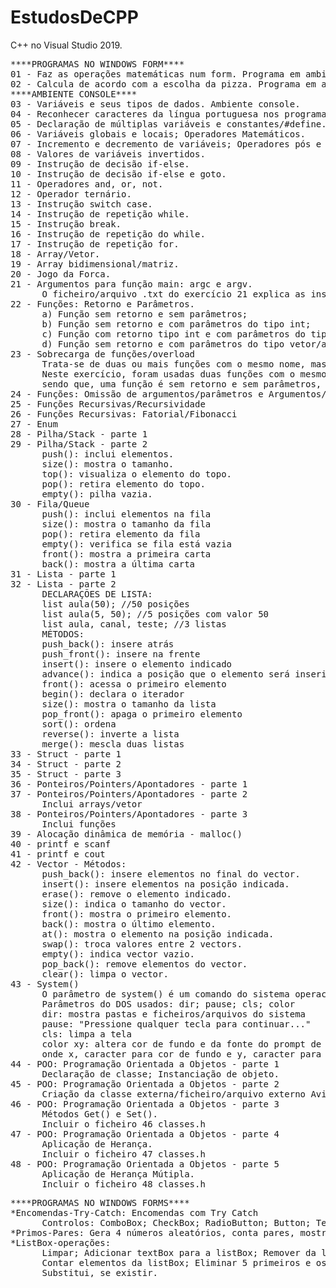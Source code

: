 # EstudosDeCPP
C++ no Visual Studio 2019.
<pre>
****PROGRAMAS NO WINDOWS FORM****
01 - Faz as operações matemáticas num form. Programa em ambiente gráfico.
02 - Calcula de acordo com a escolha da pizza. Programa em ambiente gráfico.
****AMBIENTE CONSOLE****
03 - Variáveis e seus tipos de dados. Ambiente console. 
04 - Reconhecer caracteres da língua portuguesa nos programas C++. Ambiente console. 
05 - Declaração de múltiplas variáveis e constantes/#define. Ambiente console. 
06 - Variáveis globais e locais; Operadores Matemáticos. 
07 - Incremento e decremento de variáveis; Operadores pós e pré-fixados. 
08 - Valores de variáveis invertidos. 
09 - Instrução de decisão if-else. 
10 - Instrução de decisão if-else e goto. 
11 - Operadores and, or, not. 
12 - Operador ternário. 
13 - Instrução switch case. 
14 - Instrução de repetição while. 
15 - Instrução break. 
16 - Instrução de repetição do while. 
17 - Instrução de repetição for. 
18 - Array/Vetor. 
19 - Array bidimensional/matriz. 
20 - Jogo da Forca.
21 - Argumentos para função main: argc e argv.
      O ficheiro/arquivo .txt do exercício 21 explica as instruções para a execução do .cpp.
22 - Funções: Retorno e Parâmetros.
      a) Função sem retorno e sem parâmetros; 
      b) Função sem retorno e com parâmetros do tipo int; 
      c) Função com retorno tipo int e com parâmetros do tipo int; 
      d) Função sem retorno e com parâmetros do tipo vetor/array; 
23 - Sobrecarga de funções/overload 
      Trata-se de duas ou mais funções com o mesmo nome, mas com alterações no retorno e nos parâmetros.
      Neste exercício, foram usadas duas funções com o mesmo nome, "soma",
      sendo que, uma função é sem retorno e sem parâmetros, e a outra, sem retorno, mas com parâmetros do tipo int. 
24 - Funções: Omissão de argumentos/parâmetros e Argumentos/parâmetros padrão
25 - Funções Recursivas/Recursividade
26 - Funções Recursivas: Fatorial/Fibonacci
27 - Enum
28 - Pilha/Stack - parte 1
29 - Pilha/Stack - parte 2
      push(): inclui elementos.
      size(): mostra o tamanho.
      top(): visualiza o elemento do topo.
      pop(): retira elemento do topo.
      empty(): pilha vazia.
30 - Fila/Queue
      push(): inclui elementos na fila
      size(): mostra o tamanho da fila
      pop(): retira elemento da fila
      empty(): verifica se fila está vazia
      front(): mostra a primeira carta
      back(): mostra a última carta
31 - Lista - parte 1
32 - Lista - parte 2
      DECLARAÇÕES DE LISTA:
      list<int> aula(50); //50 posições
      list<int> aula(5, 50); //5 posições com valor 50
      list<int> aula, canal, teste; //3 listas
      MÉTODOS:
      push_back(): insere atrás
      push_front(): insere na frente
      insert(): insere o elemento indicado
      advance(): indica a posição que o elemento será inserido
      front(): acessa o primeiro elemento
      begin(): declara o iterador
      size(): mostra o tamanho da lista
      pop_front(): apaga o primeiro elemento
      sort(): ordena
      reverse(): inverte a lista
      merge(): mescla duas listas
33 - Struct - parte 1
34 - Struct - parte 2
35 - Struct - parte 3
36 - Ponteiros/Pointers/Apontadores - parte 1
37 - Ponteiros/Pointers/Apontadores - parte 2
      Inclui arrays/vetor
38 - Ponteiros/Pointers/Apontadores - parte 3
      Inclui funções
39 - Alocação dinâmica de memória - malloc()
40 - printf e scanf
41 - printf e cout
42 - Vector - Métodos: 
      push_back(): insere elementos no final do vector.
      insert(): insere elementos na posição indicada.
      erase(): remove o elemento indicado.
      size(): indica o tamanho do vector.
      front(): mostra o primeiro elemento.
      back(): mostra o último elemento.
      at(): mostra o elemento na posição indicada.
      swap(): troca valores entre 2 vectors.
      empty(): indica vector vazio.
      pop_back(): remove elementos do vector.
      clear(): limpa o vector.
43 - System()
      O parâmetro de system() é um comando do sistema operacional
      Parâmetros do DOS usados: dir; pause; cls; color
      dir: mostra pastas e ficheiros/arquivos do sistema
      pause: "Pressione qualquer tecla para continuar..."
      cls: limpa a tela
      color xy: altera cor de fundo e da fonte do prompt de comando,
      onde x, caracter para cor de fundo e y, caracter para cor da fonte 
44 - POO: Programação Orientada a Objetos - parte 1
      Declaração de classe; Instanciação de objeto.
45 - POO: Programação Orientada a Objetos - parte 2
      Criação da classe externa/ficheiro/arquivo externo Aviao.h
46 - POO: Programação Orientada a Objetos - parte 3
      Métodos Get() e Set().
      Incluir o ficheiro 46 classes.h
47 - POO: Programação Orientada a Objetos - parte 4
      Aplicação de Herança.
      Incluir o ficheiro 47 classes.h
48 - POO: Programação Orientada a Objetos - parte 5
      Aplicação de Herança Mútipla.
      Incluir o ficheiro 48 classes.h
</pre>

<pre>
****PROGRAMAS NO WINDOWS FORMS****
*Encomendas-Try-Catch: Encomendas com Try Catch
      Controlos: ComboBox; CheckBox; RadioButton; Button; TextBox
*Primos-Pares: Gera 4 números aleatórios, conta pares, mostra o maior, o menor e se há primos.
*ListBox-operações: 
      Limpar; Adicionar textBox para a listBox; Remover da lista (o que estiver na textBox); Inicializar listBox;
      Contar elementos da listBox; Eliminar 5 primeiros e os 5 últimos da listBox; Verificar se existe na lista;
      Substitui, se existir.
</pre>
